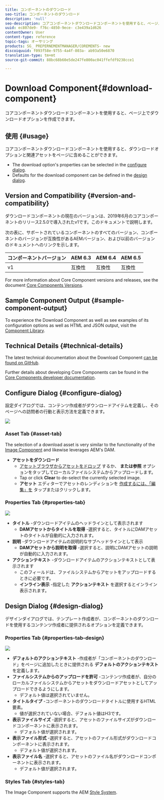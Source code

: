 ```yaml
---
title: コンポーネントのダウンロード
seo-title: コンポーネントのダウンロード
description: 'null'
seo-description: コアコンポーネントダウンロードコンポーネントを使用すると、ページ上でダウンロードオプションを作成できます。
uuid: ec807de9- f76c-4850-9ece- c3e439a1d626
contentOwner: User
content-type: reference
topic-tags: オーサリング
products: SG_ PREPERNEMENTMANAGER/COREMENTS- new
discoiquuid: f093f58e-9755-4a4f-803a- ab93a50e6870
translation-type: tm+mt
source-git-commit: 88bc68b60e5de247fe800ac041ffefdf9238cce1

---
```



# Download Component{#download-component}

コアコンポーネントダウンロードコンポーネントを使用すると、ページ上でダウンロードオプションを作成できます。

## 使用 {#usage}

コアコンポーネントダウンロードコンポーネントを使用すると、ダウンロードオプションと関連アセットをページに含めることができます。

* The download option&#39;s properties can be selected in the [configure dialog](#configure-dialog).
* Defaults for the download component can be defined in the [design dialog](#design-dialog).

## Version and Compatibility {#version-and-compatibility}

ダウンロードコンポーネントの現在のバージョンは、2019年6月のコアコンポーネントのリリース2.5.0で導入されたv1です。このドキュメントで説明します。

次の表に、サポートされているコンポーネントのすべてのバージョン、コンポーネントのバージョンが互換性があるAEMバージョン、および以前のバージョンのドキュメントへのリンクを示します。

| コンポーネントバージョン | AEM 6.3 | AEM 6.4 | AEM 6.5 |
|--- |--- |--- |---|
| v1 | 互換性 | 互換性 | 互換性 |

For more information about Core Component versions and releases, see the document [Core Components Versions](versions.md).

## Sample Component Output {#sample-component-output}

To experience the Download Component as well as see examples of its configuration options as well as HTML and JSON output, visit the [Component Library](http://opensource.adobe.com/aem-core-wcm-components/library/download.html).

## Technical Details {#technical-details}

The latest technical documentation about the Download Component [can be found on GitHub](https://github.com/adobe/aem-core-wcm-components/tree/master/content/src/content/jcr_root/apps/core/wcm/components/download/v1/download).

Further details about developing Core Components can be found in the [Core Components developer documentation](developing.md).

## Configure Dialog {#configure-dialog}

設定ダイアログでは、コンテンツ作成者がダウンロードアイテムを定義し、そのページへの訪問者の行動と表示方法を定義できます。

![](assets/screen-shot-2019-06-17-09.49.14.png)

### Asset Tab {#asset-tab}

The selection of a download asset is very similar to the functionality of the [Image Component](image.md) and likewise leverages AEM&#39;s DAM.

* **アセットをダウンロード**
   * [アセットブラウザからアセットをドロップ](https://helpx.adobe.com/experience-manager/6-5/sites/authoring/using/author-environment-tools.html) するか、 **または参照** オプションをタップしてローカルファイルシステムからアップロードします。
   * Tap or click **Clear** to de-select the currently selected image.
   * **アセット** エディターでアセットのレンディションを [作成するには、「編集」を](https://helpx.adobe.com/experience-manager/6-5/assets/using/managing-assets-touch-ui.html) タップまたはクリックします。

### Properties Tab {#properties-tab}

![](assets/screen-shot-2019-06-17-09.49.51.png)

* **タイトル** -ダウンロードアイテムのヘッドラインとして表示されます
   * **DAMアセットからタイトルを取得** -選択すると、タイトルにDAMアセットのタイトルが自動的に入力されます。
* **説明** -ダウンロードアイテムの説明的なサブヘッドラインとして表示
   * **DAMアセットから説明を取得** -選択すると、説明にDAMアセットの説明が自動的に入力されます。
* **アクションテキスト** -ダウンロードアイテムのアクションテキストとして表示されます
   * このフィールドは、ファイルシステムからアセットをアップロードするときに必要です。
   * **インライン表示** -指定した **アクションテキスト** を選択するとインライン表示されます。

## Design Dialog {#design-dialog}

デザインダイアログでは、テンプレート作成者が、コンポーネントのダウンロードを使用するコンテンツ作成者に提供されるオプションを定義できます。

### Properties Tab {#properties-tab-design}

![](assets/screen-shot-2019-06-17-10.04.31.png)

* **デフォルトのアクションテキスト** -作成者が「コンポーネントのダウンロード」をページに追加したときに提供される **デフォルトのアクションテキスト** を定義します。
* **ファイルシステムからのアップロードを許可** -コンテンツ作成者が、自分のローカルファイルシステムからアセットをダウンロードアセットとしてアップロードできるようにします。
   * デフォルト値は選択されていません。
* **タイトルタイプ** -コンポーネントのダウンロードタイトルに使用するHTML要素。
   * 値が選択されていない場合、デフォルト値はH3です。
* **表示ファイルサイズ** -選択すると、アセットのファイルサイズがダウンロードコンポーネントに表示されます。
   * デフォルト値が選択されます。
* **表示ファイル形式** -選択すると、アセットのファイル形式がダウンロードコンポーネントに表示されます。
   * デフォルト値が選択されます。
* **表示ファイル名** -選択すると、アセットのファイル名がダウンロードコンポーネントに表示されます。
   * デフォルト値が選択されます。

### Styles Tab {#styles-tab}

The Image Component supports the AEM [Style System](authoring.md#component-styling).
